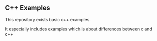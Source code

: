 ## C++  Examples
This repository exists basic c++ examples.

It especially includes examples which is about differences between c and c++
